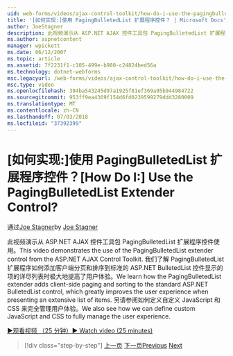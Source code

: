 ```yaml
---
uid: web-forms/videos/ajax-control-toolkit/how-do-i-use-the-pagingbulletedlist-extender-control
title: '[如何实现:]使用 PagingBulletedList 扩展程序控件？ | Microsoft Docs'
author: JoeStagner
description: 此视频演示从 ASP.NET AJAX 控件工具包 PagingBulletedList 扩展程序控件使用。 我们了解如何 PagingBulletedList extende...
ms.author: aspnetcontent
manager: wpickett
ms.date: 06/12/2007
ms.topic: article
ms.assetid: 7f2231f1-c105-499e-b980-c24824bed56a
ms.technology: dotnet-webforms
msc.legacyurl: /web-forms/videos/ajax-control-toolkit/how-do-i-use-the-pagingbulletedlist-extender-control
msc.type: video
ms.openlocfilehash: 394ba543245d97a1925f81ef369a95b944984722
ms.sourcegitcommit: 953ff9ea4369f154d6fd0239599279ddd3280009
ms.translationtype: MT
ms.contentlocale: zh-CN
ms.lasthandoff: 07/03/2018
ms.locfileid: "37392399"
---
```

<a name="how-do-i-use-the-pagingbulletedlist-extender-control"></a><span data-ttu-id="cbaa5-105">[如何实现:]使用 PagingBulletedList 扩展程序控件？</span><span class="sxs-lookup"><span data-stu-id="cbaa5-105">[How Do I:] Use the PagingBulletedList Extender Control?</span></span>
====================
<span data-ttu-id="cbaa5-106">通过[Joe Stagner](https://github.com/JoeStagner)</span><span class="sxs-lookup"><span data-stu-id="cbaa5-106">by [Joe Stagner](https://github.com/JoeStagner)</span></span>

<span data-ttu-id="cbaa5-107">此视频演示从 ASP.NET AJAX 控件工具包 PagingBulletedList 扩展程序控件使用。</span><span class="sxs-lookup"><span data-stu-id="cbaa5-107">This video demonstrates the use of the PagingBulletedList extender control from the ASP.NET AJAX Control Toolkit.</span></span> <span data-ttu-id="cbaa5-108">我们了解 PagingBulletedList 扩展程序如何添加客户端分页和排序到标准的 ASP.NET BulletedList 控件显示的项的详尽列表时极大地提高了用户体验。</span><span class="sxs-lookup"><span data-stu-id="cbaa5-108">We learn how the PagingBulletedList extender adds client-side paging and sorting to the standard ASP.NET BulletedList control, which greatly improves the user experience when presenting an extensive list of items.</span></span> <span data-ttu-id="cbaa5-109">另请参阅如何定义自定义 JavaScript 和 CSS 来完全管理用户体验。</span><span class="sxs-lookup"><span data-stu-id="cbaa5-109">We also see how we can define custom JavaScript and CSS to fully manage the user experience.</span></span>

[<span data-ttu-id="cbaa5-110">&#9654;观看视频 （25 分钟）</span><span class="sxs-lookup"><span data-stu-id="cbaa5-110">&#9654; Watch video (25 minutes)</span></span>](https://channel9.msdn.com/Blogs/ASP-NET-Site-Videos/how-do-i-use-the-pagingbulletedlist-extender-control)

> [!div class="step-by-step"]
> <span data-ttu-id="cbaa5-111">[上一页](how-do-i-use-the-aspnet-ajax-listsearch-extender.md)
> [下一页](how-do-i-use-the-numericupdown-extender-control.md)</span><span class="sxs-lookup"><span data-stu-id="cbaa5-111">[Previous](how-do-i-use-the-aspnet-ajax-listsearch-extender.md)
[Next](how-do-i-use-the-numericupdown-extender-control.md)</span></span>
